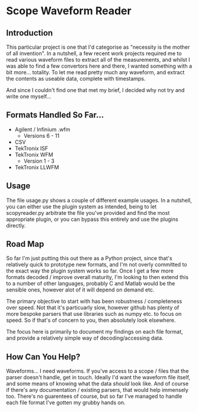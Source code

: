 # Scope Waveform Reader

## Introduction

This particular project is one that I'd categorise as "necessity is the mother of all invention".  In a nutshell, a few recent work projects required me to read various waveform files to extract all of the measurements, and whilst I was able to find a few convertors here and there, I wanted something with a bit more... totality.  To let me read pretty much any waveform, and extract the contents as useable data, complete with timestamps.

And since I couldn't find one that met my brief, I decided why not try and write one myself...

## Formats Handled So Far...

- Agilent / Infinium .wfm
    -  Versions 6 - 11
- CSV
- TekTronix ISF
- TekTronix WFM
    - Version 1 - 3
- TekTronix LLWFM

## Usage

The file usage.py shows a couple of different example usages.  In a nutshell, you can either use the plugin system as intended, being to let scopyreader.py arbitrate the file you've provided and find the most appropriate plugin, or you can bypass this entirely and use the plugins directly.

## Road Map

So far I'm just putting this out there as a Python project, since that's relatively quick to prototype new formats, and I'm not overly committed to the exact way the plugin system works so far.  Once I get a few more formats decoded / improve overall maturity, I'm looking to then extend this to a number of other languages, probably C and Matlab would be the sensible ones, however alot of it will depend on demand etc.

The primary objective to start with has been robustness / completeness over speed.  Not that it's particuarly slow, however github has plenty of more bespoke parsers that use libraries such as numpy etc. to focus on speed.  So if that's of concern to you, then absolutely look elsewhere.

The focus here is primarily to document my findings on each file format, and provide a relatively simple way of decoding/accessing data.

## How Can You Help?

Waveforms... I need waveforms.  If you've access to a scope / files that the parser doesn't handle, get in touch.  Ideally I'd want the waveform file itself, and some means of knowing what the data *should* look like.  And of course if there's any documentation / existing parsers, that would help immensely too.  There's no guarentees of course, but so far I've managed to handle each file format I've gotten my grubby hands on.